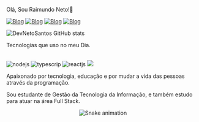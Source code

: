 Olá, Sou Raimundo Neto!💪

[![Blog](https://img.shields.io/badge/LinkedIn-0077B5?style=for-the-badge&logo=linkedin&logoColor=white)](https://www.linkedin.com/in/rsantosneto/)
[![Blog](https://img.shields.io/badge/Twitter-1DA1F2?style=for-the-badge&logo=twitter&logoColor=white)](https://twitter.com/santosneto_)
[![Blog](https://img.shields.io/badge/WhatsApp-25D366?style=for-the-badge&logo=whatsapp&logoColor=white)](
https://wa.me/+5599984343403?text=Ol%C3%A1,%20Pode%20me%20ajudar?)
[![Blog](https://img.shields.io/badge/Instagram-E4405F?style=for-the-badge&logo=instagram&logoColor=white)](https://www.instagram.com/santosneto_/)

![DevNetoSantos GitHub stats](https://github-readme-stats.vercel.app/api?username=DevNetoSantos&show_icons=true&theme=radical)

Tecnologias que uso no meu Dia.

<div style="display: inline-block"><br/>
    <img aling="center" src="https://img.shields.io/badge/Node.js-43853D?style=for-the-badge&logo=node.js&logoColor=white" alt="nodejs">
    <img aling="center" src="https://img.shields.io/badge/TypeScript-007ACC?style=for-the-badge&logo=typescript&logoColor=white" alt="typescrip">
    <img aling="center" src="https://img.shields.io/badge/React-20232A?style=for-the-badge&logo=react&logoColor=61DAFB" alt="reactjs">
    <img aling="center" src="https://img.shields.io/badge/React_Native-20232A?style=for-the-badge&logo=react&logoColor=61DAFB"
</div><br/>
  
  Apaixonado por tecnologia, educação e por mudar a vida das pessoas através da programação.
  
  Sou estudante de Gestão da Tecnologia da Informação, e também estudo para atuar na área Full Stack.
    
<div align="center">

  ![Snake animation](https://github.com/DevNetoSantos/output/github-contribution-grid-snake.svg)
  
</div>
